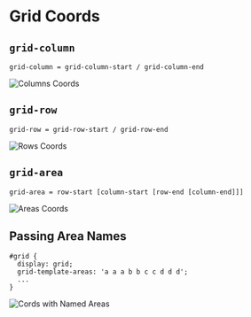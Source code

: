 # Grid Coords

## `grid-column`

```
grid-column = grid-column-start / grid-column-end
```

![Columns Coords](https://github.com/damianc/dev-notes/blob/master/_images/css/grid-prop-column.png "Columns Coords")

## `grid-row`

```
grid-row = grid-row-start / grid-row-end
```

![Rows Coords](https://github.com/damianc/dev-notes/blob/master/_images/css/grid-prop-row.png "Rows Coords")

## `grid-area`

```
grid-area = row-start [column-start [row-end [column-end]]]
```

![Areas Coords](https://github.com/damianc/dev-notes/blob/master/_images/css/grid-prop-area.png "Areas Coords")

## Passing Area Names

```
#grid {
  display: grid;
  grid-template-areas: 'a a a b b c c d d d';
  ...
}
```

![Cords with Named Areas](https://github.com/damianc/dev-notes/blob/master/_images/css/grid-prop-named-areas.png "Cords with Named Areas")
